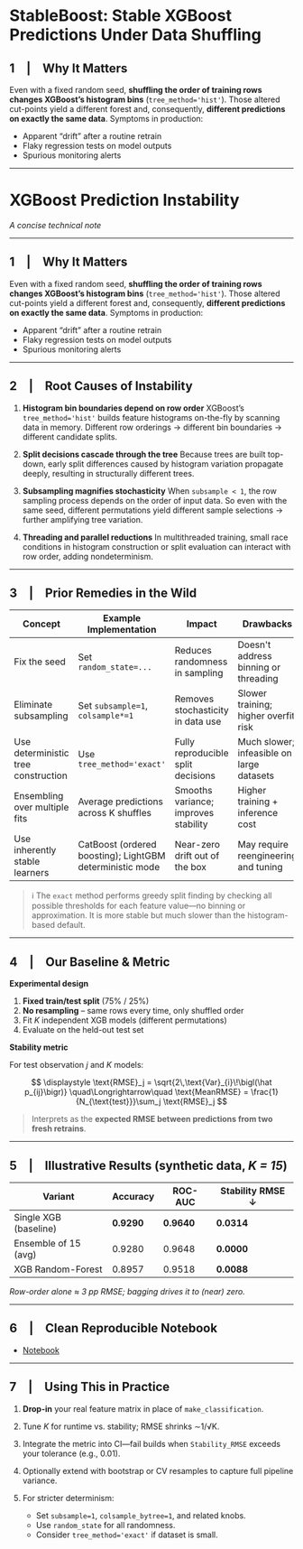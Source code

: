 # StableBoost: Stable XGBoost Predictions Under Data Shuffling

## 1 | Why It Matters

Even with a fixed random seed, **shuffling the order of training rows changes XGBoost’s histogram bins** (`tree_method='hist'`).
Those altered cut-points yield a different forest and, consequently, **different predictions on exactly the same data**.
Symptoms in production:

* Apparent “drift” after a routine retrain
* Flaky regression tests on model outputs
* Spurious monitoring alerts

---

# XGBoost Prediction Instability

*A concise technical note*

---

## 1 | Why It Matters

Even with a fixed random seed, **shuffling the order of training rows changes XGBoost’s histogram bins** (`tree_method='hist'`).
Those altered cut-points yield a different forest and, consequently, **different predictions on exactly the same data**.
Symptoms in production:

* Apparent “drift” after a routine retrain
* Flaky regression tests on model outputs
* Spurious monitoring alerts

---

## 2 | Root Causes of Instability

1. **Histogram bin boundaries depend on row order**
   XGBoost’s `tree_method='hist'` builds feature histograms on-the-fly by scanning data in memory. Different row orderings → different bin boundaries → different candidate splits.

2. **Split decisions cascade through the tree**
   Because trees are built top-down, early split differences caused by histogram variation propagate deeply, resulting in structurally different trees.

3. **Subsampling magnifies stochasticity**
   When `subsample < 1`, the row sampling process depends on the order of input data. So even with the same seed, different permutations yield different sample selections → further amplifying tree variation.

4. **Threading and parallel reductions**
   In multithreaded training, small race conditions in histogram construction or split evaluation can interact with row order, adding nondeterminism.

---

## 3 | Prior Remedies in the Wild

| Concept                             | Example Implementation                                   | Impact                               | Drawbacks                                 |
| ----------------------------------- | -------------------------------------------------------- | ------------------------------------ | ----------------------------------------- |
| Fix the seed                        | Set `random_state=...`                                   | Reduces randomness in sampling       | Doesn't address binning or threading      |
| Eliminate subsampling               | Set `subsample=1`, `colsample*=1`                        | Removes stochasticity in data use    | Slower training; higher overfit risk      |
| Use deterministic tree construction | Use `tree_method='exact'`                                | Fully reproducible split decisions   | Much slower; infeasible on large datasets |
| Ensembling over multiple fits       | Average predictions across K shuffles                    | Smooths variance; improves stability | Higher training + inference cost          |
| Use inherently stable learners      | CatBoost (ordered boosting); LightGBM deterministic mode | Near-zero drift out of the box       | May require reengineering and tuning      |

> ℹ️ The `exact` method performs greedy split finding by checking all possible thresholds for each feature value—no binning or approximation. It is more stable but much slower than the histogram-based default.

---

## 4 | Our Baseline & Metric

**Experimental design**

1. **Fixed train/test split** (75% / 25%)
2. **No resampling** – same rows every time, only shuffled order
3. Fit *K* independent XGB models (different permutations)
4. Evaluate on the held-out test set

**Stability metric**

For test observation *j* and *K* models:

$$
\displaystyle \text{RMSE}_j
    = \sqrt{2\,\text{Var}_{i}\!\bigl(\hat p_{ij}\bigr)}  
\quad\Longrightarrow\quad
\text{MeanRMSE}
  = \frac{1}{N_{\text{test}}}\sum_j \text{RMSE}_j
$$

> Interprets as the **expected RMSE between predictions from two fresh retrains**.

---

## 5 | Illustrative Results (synthetic data, *K = 15*)

| Variant               | Accuracy   | ROC-AUC    | Stability RMSE ↓ |
| --------------------- | ---------- | ---------- | ---------------- |
| Single XGB (baseline) | **0.9290** | **0.9640** | **0.0314**       |
| Ensemble of 15 (avg)  | 0.9280     | 0.9648     | **0.0000**       |
| XGB Random-Forest     | 0.8957     | 0.9518     | **0.0088**       |

*Row-order alone ≈ 3 pp RMSE; bagging drives it to (near) zero.*

---

## 6 | Clean Reproducible Notebook

* [Notebook](https://github.com/finite-sample/stableboost/blob/main/stableboost.ipynb)

---

## 7 | Using This in Practice

1. **Drop-in** your real feature matrix in place of `make_classification`.
2. Tune *K* for runtime vs. stability; RMSE shrinks ∼1/√K.
3. Integrate the metric into CI—fail builds when `Stability_RMSE` exceeds your tolerance (e.g., 0.01).
4. Optionally extend with bootstrap or CV resamples to capture full pipeline variance.
5. For stricter determinism:

   * Set `subsample=1`, `colsample_bytree=1`, and related knobs.
   * Use `random_state` for all randomness.
   * Consider `tree_method='exact'` if dataset is small.
